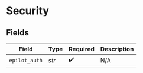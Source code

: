 # Security


## Fields

| Field              | Type               | Required           | Description        |
| ------------------ | ------------------ | ------------------ | ------------------ |
| `epilot_auth`      | *str*              | :heavy_check_mark: | N/A                |